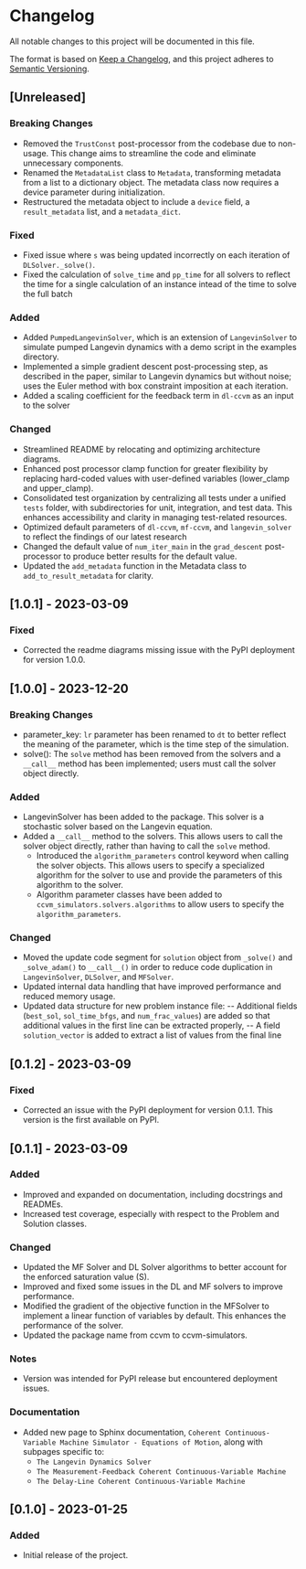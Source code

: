 # Changelog

All notable changes to this project will be documented in this file.

The format is based on [Keep a Changelog](https://keepachangelog.com/en/1.0.0/),
and this project adheres to [Semantic Versioning](https://semver.org/spec/v2.0.0.html).

## [Unreleased]
### Breaking Changes
- Removed the `TrustConst` post-processor from the codebase due to non-usage. This
  change aims to streamline the code and eliminate unnecessary components.
- Renamed the `MetadataList` class to `Metadata`, transforming metadata from a list
  to a dictionary object. The metadata class now requires a device parameter
  during initialization.
- Restructured the metadata object to include a `device` field, a
  `result_metadata` list, and a `metadata_dict`.

### Fixed
- Fixed issue where `s` was being updated incorrectly on each iteration  of `DLSolver._solve()`.
- Fixed the calculation of `solve_time` and `pp_time` for all solvers to reflect the time
for a single calculation of an instance intead of the time to solve the full batch

### Added
- Added `PumpedLangevinSolver`, which is an extension of `LangevinSolver` to simulate pumped Langevin dynamics with a demo script in the examples directory.
- Implemented a simple gradient descent post-processing step, as described in the paper, similar to Langevin dynamics but without noise; uses the Euler method with box constraint imposition at each iteration.
- Added a scaling coefficient for the feedback term in `dl-ccvm` as an input to the solver

### Changed
- Streamlined README by relocating and optimizing architecture diagrams.
- Enhanced post processor clamp function for greater flexibility by replacing
  hard-coded values with user-defined variables (lower_clamp and upper_clamp).
- Consolidated test organization by centralizing all tests under a unified
  `tests` folder, with subdirectories for unit, integration, and test data. This
  enhances accessibility and clarity in managing test-related resources.
- Optimized default parameters of `dl-ccvm`, `mf-ccvm`, and `langevin_solver` to reflect the findings of our latest research
- Changed the default value of `num_iter_main` in the `grad_descent` post-processor to produce
better results for the default value.
- Updated the `add_metadata` function in the Metadata class to
  `add_to_result_metadata` for clarity.

## [1.0.1] - 2023-03-09
### Fixed
- Corrected the readme diagrams missing issue with the PyPI deployment for version 1.0.0.

## [1.0.0] - 2023-12-20
### Breaking Changes
- parameter_key: `lr` parameter has been renamed to `dt` to better reflect the meaning of the parameter, which is the time step of the simulation.
- solve(): The `solve` method has been removed from the solvers and a `__call__` method has been implemented; users must call the solver object directly.

### Added
- LangevinSolver has been added to the package. This solver is a stochastic solver based on the Langevin equation.
- Added a `__call__` method to the solvers. This allows users to call the solver object directly, rather than having to call the `solve` method.
  - Introduced the `algorithm_parameters` control keyword when calling the solver objects. This allows users to specify a specialized algorithm for the solver to use and provide the parameters of this algorithm to the solver.
  - Algorithm parameter classes have been added to `ccvm_simulators.solvers.algorithms` to allow users to specify the `algorithm_parameters`.

### Changed
- Moved the update code segment for `solution` object from `_solve()` and `_solve_adam()` to `__call__()` in order to reduce code duplication in `LangevinSolver`, `DLSolver`, and `MFSolver`.
- Updated internal data handling that have improved performance and reduced memory usage.
- Updated data structure for new problem instance file:
	-- Additional fields (`best_sol`, `sol_time_bfgs`, and `num_frac_values`) are added so that additional values in the first line can be extracted properly,
	-- A field `solution_vector` is added to extract a list of values from the final line

## [0.1.2] - 2023-03-09
### Fixed
- Corrected an issue with the PyPI deployment for version 0.1.1. This version is the first available on PyPI.

## [0.1.1] - 2023-03-09
### Added
- Improved and expanded on documentation, including docstrings and READMEs.
- Increased test coverage, especially with respect to the Problem and Solution classes.

### Changed
- Updated the MF Solver and DL Solver algorithms to better account for the enforced saturation value (S).
- Improved and fixed some issues in the DL and MF solvers to improve performance.
- Modified the gradient of the objective function in the MFSolver to implement a linear function of variables by default. This enhances the performance of the solver.
- Updated the package name from ccvm to ccvm-simulators.

### Notes
- Version was intended for PyPI release but encountered deployment issues.

### Documentation
- Added new page to Sphinx documentation, `Coherent Continuous-Variable Machine Simulator - Equations of Motion`, along with subpages specific to:
    - `The Langevin Dynamics Solver`
    - `The Measurement-Feedback Coherent Continuous-Variable Machine`
    - `The Delay-Line Coherent Continuous-Variable Machine`

## [0.1.0] - 2023-01-25
### Added
- Initial release of the project.
